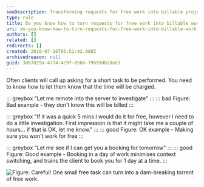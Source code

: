 ```yaml
---
seoDescription: Transforming requests for free work into billable projects requires setting clear expectations with clients and communicating the value of your expertise.
type: rule
title: Do you know how to turn requests for free work into billable work?
uri: do-you-know-how-to-turn-requests-for-free-work-into-billable-work
authors: []
related: []
redirects: []
created: 2010-07-16T05:51:42.000Z
archivedreason: null
guid: 3d87d29a-4774-4c9f-856b-79899db2dee1
---
```


Often clients will call up asking for a short task to be performed. You need to know how to let them know that the time will be charged.

<!--endintro-->

::: greybox
"Let me remote into the server to investigate"
:::
::: bad
Figure: Bad example - they don't know this will be billed
:::

::: greybox
"If it was a quick 5 mins I would do it for free, however I need to do a little investigation. First impression is that it might take me a couple of hours... if that is OK, let me know."
:::
::: good
Figure: OK example - Making sure you won't work for free
:::

::: greybox
"Let me see if I can get you a booking for tomorrow"
:::
::: good
Figure: Good example - Booking in a day of work minimises context switching, and trains the client to book you for 1 day at a time.
:::

![Figure: Careful! One small free task can turn into a dam-breaking torrent of free work.](/DealingwithClients-Floodgates.jpg)

